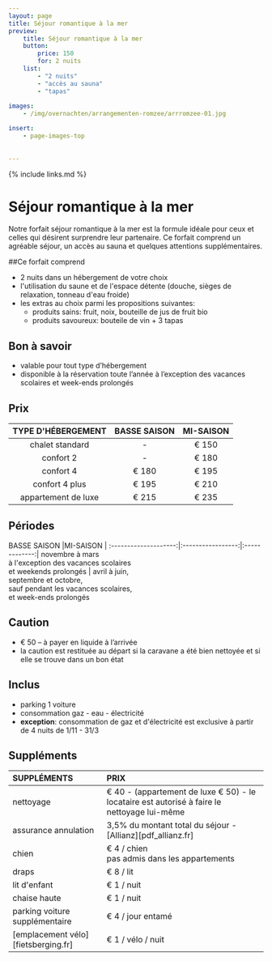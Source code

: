```yaml
---
layout: page
title: Séjour romantique à la mer
preview: 
    title: Séjour romantique à la mer
    button:
        price: 150
        for: 2 nuits
    list:
        - "2 nuits"
        - "accès au sauna"
        - "tapas"
        
images:
    - /img/overnachten/arrangementen-romzee/arrromzee-01.jpg

insert:
    - page-images-top
    
    
---
```


{% include links.md %}


# Séjour romantique à la mer

Notre forfait séjour romantique à la mer est la formule idéale pour ceux et celles qui désirent surprendre leur partenaire. Ce forfait comprend un agréable séjour, un accès au sauna et quelques attentions supplémentaires.

##Ce forfait comprend
- 2 nuits dans un hébergement de votre choix
- l'utilisation du saune et de l'espace détente (douche, sièges de relaxation, tonneau d'eau froide)
- les extras au choix parmi les propositions suivantes:
    - produits sains: fruit, noix, bouteille de jus de fruit bio
    - produits savoureux: bouteile de vin + 3 tapas


## Bon à savoir
- valable pour tout type d’hébergement
- disponible à la réservation toute l’année à l’exception des vacances scolaires et week-ends prolongés

## Prix

TYPE D'HÉBERGEMENT  | BASSE SAISON| MI-SAISON    |
:------------------:|:-----------:|:-------------:
chalet standard     |-            |€ 150                
confort 2           |-            |€ 180               
confort 4           |€ 180        |€ 195         
confort 4 plus      |€ 195        |€ 210  
appartement de luxe |€ 215        |€ 235         
        


## Périodes

BASSE SAISON          |MI-SAISON          | 
:--------------------:|:-----------------:|:-------------:|
novembre à mars<br>à l'exception des vacances scolaires <br>et weekends prolongés | avril à juin, <br>septembre et octobre, <br>sauf pendant les vacances scolaires, <br>et week-ends prolongés

## Caution
- € 50 – à payer en liquide à l’arrivée
- la caution est restituée au départ si la caravane a été bien nettoyée et si elle se trouve dans un bon état

## Inclus
- parking 1 voiture
- consommation gaz - eau - électricité 
- **exception**: consommation de gaz et d'électricité est exclusive à partir de 4 nuits de 1/11 - 31/3

## Suppléments
SUPPLÉMENTS               | PRIX
:-------------------|:-----------|
nettoyage           | € 40 - (appartement de luxe € 50) - le locataire est autorisé à faire le nettoyage lui-même
assurance annulation| 3,5% du montant total du séjour - [Allianz][pdf_allianz.fr] 
chien               | € 4 / chien<br> pas admis dans les appartements
draps               | € 8 / lit
lit d'enfant        | € 1 / nuit
chaise haute        | € 1 / nuit
parking voiture supplémentaire  | € 4 / jour entamé
[emplacement vélo][fietsberging.fr]| € 1 / vélo / nuit


